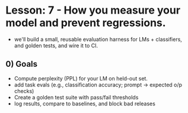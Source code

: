 # Lesson: 7 - How you measure your model and prevent regressions.

- we'll build a small, reusable evaluation harness for LMs + classifiers, and golden tests, and wire it to CI.
    

## 0) Goals

- Compute perplexity (PPL) for your LM on held-out set.
- add task evals (e.g., classification accuracy; prompt -> expected o/p checks)
- Create a golden test suite with pass/fail thresholds
- log results, compare to baselines, and block bad releases

